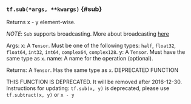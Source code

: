 ### `tf.sub(*args, **kwargs)` {#sub}

Returns x - y element-wise.

  *NOTE*: `Sub` supports broadcasting. More about broadcasting
  [here](http://docs.scipy.org/doc/numpy/user/basics.broadcasting.html)

  Args:
    x: A `Tensor`. Must be one of the following types: `half`, `float32`, `float64`, `int32`, `int64`, `complex64`, `complex128`.
    y: A `Tensor`. Must have the same type as `x`.
    name: A name for the operation (optional).

  Returns:
    A `Tensor`. Has the same type as `x`.
  DEPRECATED FUNCTION

THIS FUNCTION IS DEPRECATED. It will be removed after 2016-12-30.
Instructions for updating:
`tf.sub(x, y)` is deprecated, please use `tf.subtract(x, y)` or `x - y`

